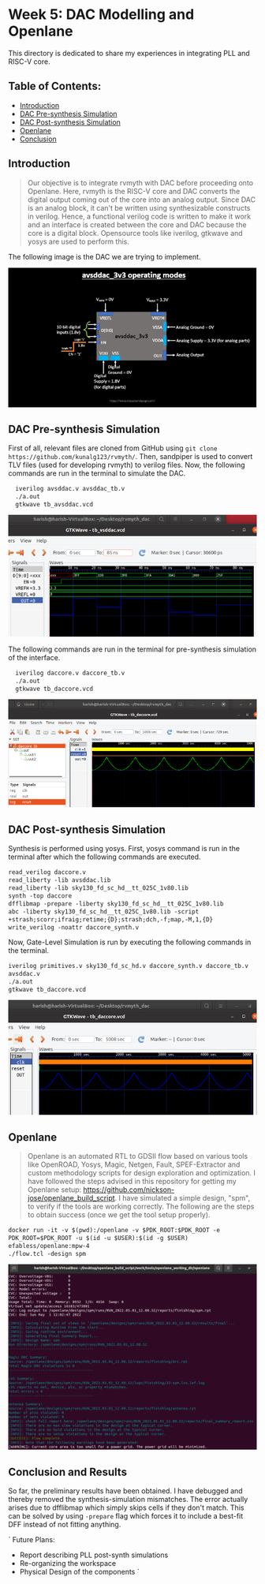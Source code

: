 # Week 5: DAC Modelling and Openlane

This directory is dedicated to share my experiences in integrating PLL and RISC-V core.

## Table of Contents:
   - [Introduction](https://github.com/harishMadhavan1010/RISC-V-based-SOC/blob/main/Week%205/README.md#introduction)
   - [DAC Pre-synthesis Simulation](https://github.com/harishMadhavan1010/RISC-V-based-SOC/blob/main/Week%205/README.md#dac-pre-synthesis-simulation)
   - [DAC Post-synthesis Simulation](https://github.com/harishMadhavan1010/RISC-V-based-SOC/blob/main/Week%205/README.md#dac-post-synthesis-simulation)
   - [Openlane](https://github.com/harishMadhavan1010/RISC-V-based-SOC/blob/main/Week%205/README.md#openlane)
   - [Conclusion](https://github.com/harishMadhavan1010/RISC-V-based-SOC/blob/main/Week%205/README.md#conclusion)

## Introduction

> Our objective is to integrate rvmyth with DAC before proceeding onto Openlane. Here, rvmyth is the RISC-V core and DAC converts the digital output coming out of the core into an analog output. Since DAC is an analog block, it can't be written using synthesizable constructs in verilog. Hence, a functional verilog code is written to make it work and an interface is created between the core and DAC because the core is a digital block. Opensource tools like iverilog, gtkwave and yosys are used to perform this.

The following image is the DAC we are trying to implement.

![DAC](../Week%205/images/Capture5.png)

## DAC Pre-synthesis Simulation

First of all, relevant files are cloned from GitHub using `git clone https://github.com/kunalg123/rvmyth/`. Then, sandpiper is used to convert TLV files (used for developing rvmyth) to verilog files. Now, the following commands are run in the terminal to simulate the DAC.

```  
  iverilog avsddac.v avsddac_tb.v
  ./a.out
  gtkwave tb_avsddac.vcd
```
  
![dac](../Week%205/images/Capture3.PNG)

The following commands are run in the terminal for pre-synthesis simulation of the interface.

```
  iverilog daccore.v daccore_tb.v
  ./a.out
  gtkwave tb_daccore.vcd
```

![daccore](../Week%205/images/Capture1.PNG)

## DAC Post-synthesis Simulation

Synthesis is performed using yosys. First, yosys command is run in the terminal after which the following commands are executed.

```
read_verilog daccore.v 
read_liberty -lib avsddac.lib 
read_liberty -lib sky130_fd_sc_hd__tt_025C_1v80.lib 
synth -top daccore
dfflibmap -prepare -liberty sky130_fd_sc_hd__tt_025C_1v80.lib
abc -liberty sky130_fd_sc_hd__tt_025C_1v80.lib -script +strash;scorr;ifraig;retime;{D};strash;dch,-f;map,-M,1,{D}
write_verilog -noattr daccore_synth.v 
```

Now, Gate-Level Simulation is run by executing the following commands in the terminal.

```
iverilog primitives.v sky130_fd_sc_hd.v daccore_synth.v daccore_tb.v avsddac.v
./a.out
gtkwave tb_daccore.vcd
```

![postsynth](../Week%205/images/Capture2.PNG)

## Openlane

> Openlane is an automated RTL to GDSII flow based on various tools like OpenROAD, Yosys, Magic, Netgen, Fault, SPEF-Extractor and custom methodology scripts for design exploration and optimization. I have followed the steps advised in this repository for getting my Openlane setup: https://github.com/nickson-jose/openlane_build_script. I have simulated a simple design, "spm", to verify if the tools are working correctly. The following are the steps to obtain success (once we get the tool setup properly).

```
docker run -it -v $(pwd):/openlane -v $PDK_ROOT:$PDK_ROOT -e PDK_ROOT=$PDK_ROOT -u $(id -u $USER):$(id -g $USER) efabless/openlane:mpw-4
./flow.tcl -design spm
```

![spm](../Week%205/images/Capture4.PNG)

## Conclusion and Results

So far, the preliminary results have been obtained. I have debugged and thereby removed the synthesis-simulation mismatches. The error actually arises due to dfflibmap which simply skips cells if they don't match. This can be solved by using `-prepare` flag which forces it to include a best-fit DFF instead of not fitting anything.

`
Future Plans:

- Report describing PLL post-synth simulations
- Re-organizing the workspace
- Physical Design of the components
`
